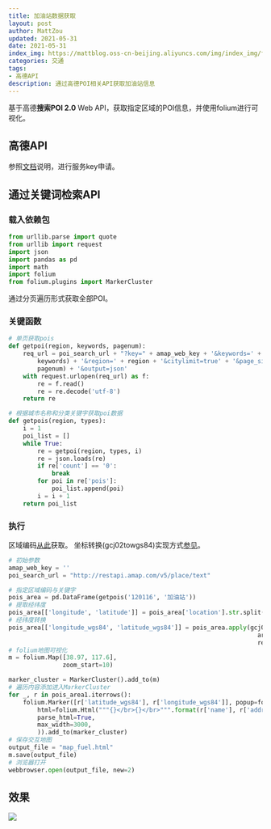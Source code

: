 ```yaml
---
title: 加油站数据获取
layout: post
author: MattZou
updated: 2021-05-31
date: 2021-05-31
index_img: https://mattblog.oss-cn-beijing.aliyuncs.com/img/index_img/fuelstation.webp/bg
categories: 交通
tags:
- 高德API
description: 通过高德POI相关API获取加油站信息
---
```


基于高德**搜索POI 2.0** Web API，获取指定区域的POI信息，并使用folium进行可视化。

## 高德API
参照[文档](https://lbs.amap.com/api/webservice/guide/api/newpoisearch)说明，进行服务key申请。

## 通过关键词检索API
### 载入依赖包
``` python
from urllib.parse import quote
from urllib import request
import json
import pandas as pd
import math
import folium
from folium.plugins import MarkerCluster
```

通过分页遍历形式获取全部POI。
### 关键函数
``` python
# 单页获取pois
def getpoi(region, keywords, pagenum):
    req_url = poi_search_url + "?key=" + amap_web_key + '&keywords=' + quote(
        keywords) + '&region=' + region + '&citylimit=true' + '&page_size=25' + '&page_num=' + str(
        pagenum) + '&output=json'
    with request.urlopen(req_url) as f:
        re = f.read()
        re = re.decode('utf-8')
    return re

# 根据城市名称和分类关键字获取poi数据
def getpois(region, types):
    i = 1
    poi_list = []
    while True:
        re = getpoi(region, types, i)
        re = json.loads(re)
        if re['count'] == '0':
            break
        for poi in re['pois']:
            poi_list.append(poi)
        i = i + 1
    return poi_list
```
### 执行
区域编码[从此](https://lbs.amap.com/api/webservice/download)获取。
坐标转换(gcj02towgs84)实现方式[参见](https://mattzou.com/2019/03/25/Python-%E5%9D%90%E6%A0%87%E8%BD%AC%E6%8D%A2/)。
``` python
# 初始参数
amap_web_key = ''
poi_search_url = "http://restapi.amap.com/v5/place/text"

# 指定区域编码与关键字
pois_area = pd.DataFrame(getpois('120116', '加油站'))
# 提取经纬度
pois_area[['longitude', 'latitude']] = pois_area['location'].str.split(',', 1, expand=True).astype(float)
# 经纬度转换
pois_area[['longitude_wgs84', 'latitude_wgs84']] = pois_area.apply(gcj02towgs84, axis=1,
                                                                     args=('longitude', 'latitude'),
                                                                     result_type="expand")
# folium地图可视化
m = folium.Map([38.97, 117.6],
               zoom_start=10)

marker_cluster = MarkerCluster().add_to(m)
# 遍历内容添加进入MarkerCluster
for _, r in pois_area1.iterrows():
    folium.Marker([r['latitude_wgs84'], r['longitude_wgs84']], popup=folium.Popup(
        html=folium.Html("""{}</br>{}</br>""".format(r['name'], r['address']), script=True),
        parse_html=True,
        max_width=3000,
        )).add_to(marker_cluster)
# 保存交互地图
output_file = "map_fuel.html"
m.save(output_file)
# 浏览器打开
webbrowser.open(output_file, new=2)
```
## 效果
![](https://mattblog.oss-cn-beijing.aliyuncs.com/img/Traffic/fuelstationmap.jpg/pic)

